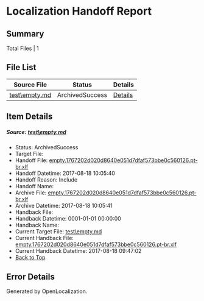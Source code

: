 # <a name='report-top'></a> Localization Handoff Report

## Summary
 Total Files | 1

## File List
 Source File | Status | Details 
 ----------- | ------ | ------- 
 [test\empty.md](https://github.com/OpenLocalizationOrg/PowerShell-Docs/blob/1cc7082ffc28d8c0370b5cdc0eb435eb557a30d7/test/empty.md) | ArchivedSuccess | [Details](#69cc42589c74f7a2100c1ba6e33dd1b2157c741e62)

## Item Details
##### <a name='69cc42589c74f7a2100c1ba6e33dd1b2157c741e62'></a> Source: [test\empty.md](https://github.com/OpenLocalizationOrg/PowerShell-Docs/blob/1cc7082ffc28d8c0370b5cdc0eb435eb557a30d7/test/empty.md)
* Status: ArchivedSuccess
* Target File: 
* Handoff File: [empty.1767202d020d8640e051d7dfaf573bbe0c560126.pt-br.xlf](https://github.com/OpenLocalizationOrg/PowerShell-Docs.handoff/blob/9ee6c13e4ac70c0916bdd5c0e0f7341e2db84a9b/ol-handoff/OpenLocalizationOrg/PowerShell-Docs.pt-br/live/empty.1767202d020d8640e051d7dfaf573bbe0c560126.pt-br.xlf)
* Handoff Datetime: 2017-08-18 10:05:40
* Handoff Reason: Include
* Handoff Name: 
* Archive File: [empty.1767202d020d8640e051d7dfaf573bbe0c560126.pt-br.xlf](https://github.com/OpenLocalizationOrg/PowerShell-Docs.handoff/blob/564caa7bc98fbaef0c79dbd98bab1b2801b6c92a/ol-archive/OpenLocalizationOrg/PowerShell-Docs.pt-br/live/empty.1767202d020d8640e051d7dfaf573bbe0c560126.pt-br.xlf)
* Archive Datetime: 2017-08-18 10:05:41
* Handback File: 
* Handback Datetime: 0001-01-01 00:00:00
* Handback Name: 
* Current Target File: [test\empty.md](https://github.com/OpenLocalizationOrg/PowerShell-Docs.pt-br/blob/65231b2b555d724b2d32c6ebc33bdf89fee11458/test/empty.md)
* Current Handback File: [empty.1767202d020d8640e051d7dfaf573bbe0c560126.pt-br.xlf](https://github.com/OpenLocalizationOrg/PowerShell-Docs.handback/blob/7db48d00159bb7759b2a14be54db9e533f5e053b/ol-handback/OpenLocalizationOrg/PowerShell-Docs.pt-br/live/empty.1767202d020d8640e051d7dfaf573bbe0c560126.pt-br.xlf)
* Current Handback Datetime: 2017-08-18 09:47:02
* [Back to Top](#report-top)


## Error Details

Generated by OpenLocalization.
